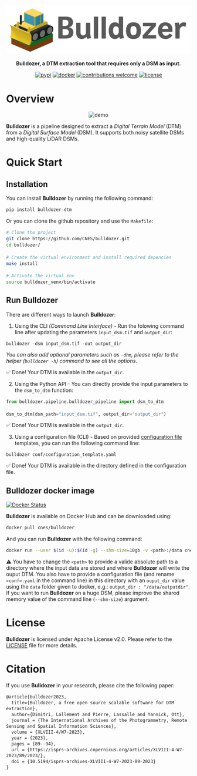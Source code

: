 <div align="center">
    <img src="https://raw.githubusercontent.com/CNES/bulldozer/master/docs/source/images/logo_with_text.png" width=600>

**Bulldozer, a DTM extraction tool that requires only a DSM as input.**

[![pypi](https://img.shields.io/pypi/v/bulldozer-dtm?color=%2334D058&label=pypi)](https://pypi.org/project/bulldozer-dtm/)
[![docker](https://badgen.net/docker/size/cnes/bulldozer?icon=docker&label=image%20size)](https://hub.docker.com/r/cnes/bulldozer)
[![contributions welcome](https://img.shields.io/badge/contributions-welcome-orange.svg)](CONTRIBUTING.md)
[![license](https://img.shields.io/badge/License-Apache%202.0-blue.svg)](https://opensource.org/licenses/Apache-2.0)
</div>


# Overview
<div align="center">
<img src="https://raw.githubusercontent.com/CNES/bulldozer/master/docs/source/images/result_overview.gif" alt="demo" width="400"/>
</div>
 
**Bulldozer** is a pipeline designed to extract a *Digital Terrain Model* (DTM) from a *Digital Surface Model* (DSM). It supports both noisy satellite DSMs and high-quality LiDAR DSMs.

# Quick Start

## Installation
You can install **Bulldozer** by running the following command:
```sh
pip install bulldozer-dtm
```
Or you can clone the github repository and use the `Makefile`:
```sh
# Clone the project
git clone https://github.com/CNES/bulldozer.git
cd bulldozer/

# Create the virtual environment and install required depencies
make install

# Activate the virtual env
source bulldozer_venv/bin/activate
```
## Run **Bulldozer**

There are different ways to launch **Bulldozer**:

1. Using the CLI *(Command Line Interface)* - Run the folowing command line after updating the parameters `input_dsm.tif` and `output_dir`:
```console
bulldozer -dsm input_dsm.tif -out output_dir
```
*You can also add optional parameters such as `-dhm`, please refer to the  helper (`bulldozer -h`) command to see all the options.*  

✅ Done! Your DTM is available in the `output_dir`.

2. Using the Python API - You can directly provide the input parameters to the `dsm_to_dtm` function:
```python
from bulldozer.pipeline.bulldozer_pipeline import dsm_to_dtm

dsm_to_dtm(dsm_path="input_dsm.tif", output_dir="output_dir")
```
✅ Done! Your DTM is available in the `output_dir`.

3. Using a configuration file (CLI) - Based on provided [configuration file](conf) templates, you can run the following command line:
```console
bulldozer conf/configuration_template.yaml
```
✅ Done! Your DTM is available in the directory defined in the configuration file.

## **Bulldozer** docker image

[![Docker Status](http://dockeri.co/image/cnes/bulldozer)](https://hub.docker.com/r/cnes/bulldozer)

**Bulldozer** is available on Docker Hub and can be downloaded using:
``` bash
docker pull cnes/bulldozer
```
And you can run **Bulldozer** with the following command:
``` bash
docker run --user $(id -u):$(id -g) --shm-size=10gb -v <path>:/data cnes/bulldozer:latest /data/<conf>.yaml
```
⚠️ You have to change the `<path>` to provide a valide absolute path to a directory where the input data are stored and where **Bulldozer** will write the ouput DTM. You also have to provide a configuration file (and rename `<conf>.yaml` in the command line) in this directory with an `ouput_dir` value using the `data` folder given to docker, e.g.: `output_dir : "/data/outputdir"`. If you want to run **Bulldozer** on a huge DSM, please improve the shared memory value of the command line (`--shm-size`) argument.  



# License

**Bulldozer**  is licensed under Apache License v2.0. Please refer to the [LICENSE](LICENSE) file for more details.

# <a name="Citation"></a>Citation
If you use **Bulldozer** in your research, please cite the following paper:
```text
@article{bulldozer2023,
  title={Bulldozer, a free open source scalable software for DTM extraction},
  author={Dimitri, Lallement and Pierre, Lassalle and Yannick, Ott},
  journal = {The International Archives of the Photogrammetry, Remote Sensing and Spatial Information Sciences},
  volume = {XLVIII-4/W7-2023},
  year = {2023},
  pages = {89--94},
  url = {https://isprs-archives.copernicus.org/articles/XLVIII-4-W7-2023/89/2023/},
  doi = {10.5194/isprs-archives-XLVIII-4-W7-2023-89-2023}
}
```

